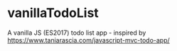# vanillaTodoList
A vanilla JS (ES2017) todo list app - inspired by https://www.taniarascia.com/javascript-mvc-todo-app/
